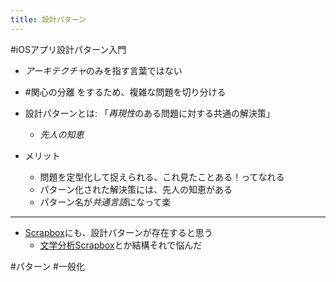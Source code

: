 ```yaml
---
title: 設計パターン
---
```


\#iOSアプリ設計パターン入門

* *アーキテクチャ*のみを指す言葉ではない

* \#関心の分離 をするため、複雑な問題を切り分ける

* 設計パターンとは: 「*再現性*のある問題に対する共通の解決策」
  
  * *先人の知恵*
* メリット
  
  * 問題を定型化して捉えられる、これ見たことある！ってなれる
  * パターン化された解決策には、先人の知恵がある
  * パターン名が*共通言語*になって楽

---

* [Scrapbox](Scrapbox.md)にも、設計パターンが存在すると思う
  * [文学分析Scrapbox](%E6%96%87%E5%AD%A6%E5%88%86%E6%9E%90Scrapbox.md)とか結構それで悩んだ

\#パターン #一般化
